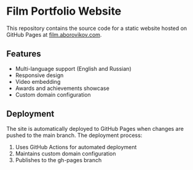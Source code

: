 # Film Portfolio Website

This repository contains the source code for a static website hosted on GitHub Pages at [film.aborovikov.com](https://film.aborovikov.com).

## Features

- Multi-language support (English and Russian)
- Responsive design
- Video embedding
- Awards and achievements showcase
- Custom domain configuration

## Deployment

The site is automatically deployed to GitHub Pages when changes are pushed to the main branch. The deployment process:

1. Uses GitHub Actions for automated deployment
2. Maintains custom domain configuration
3. Publishes to the gh-pages branch
